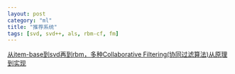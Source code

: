 ```yaml
---
layout: post
category: "ml"
title: "推荐系统"
tags: [svd, svd++, als, rbm-cf, fm]
---
```


[从item-base到svd再到rbm，多种Collaborative Filtering(协同过滤算法)从原理到实现](http://blog.csdn.net/dark_scope/article/details/17228643)

